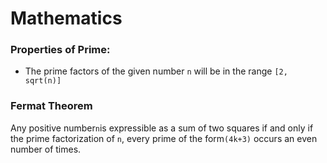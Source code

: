 # Mathematics



### Properties of Prime:

* The prime factors of the given number `n` will be in the range  `[2, sqrt(n)]`

### Fermat Theorem

Any positive number`n`is expressible as a sum of two squares if and only if the prime factorization of `n`, every prime of the form`(4k+3)` occurs an even number of times.



